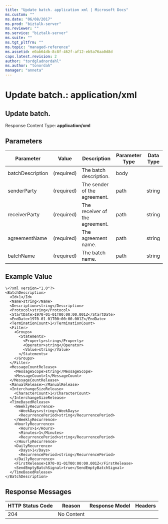 ```yaml
---
title: "Update batch. application xml | Microsoft Docs"
ms.custom: ""
ms.date: "06/08/2017"
ms.prod: "biztalk-server"
ms.reviewer: ""
ms.service: "biztalk-server"
ms.suite: ""
ms.tgt_pltfrm: ""
ms.topic: "managed-reference"
ms.assetid: e0ab64db-8c8f-462f-af12-eb5a76aa0d8d
caps.latest.revision: 2
author: "tordgladnordahl"
ms.author: "tonordah"
manager: "anneta"
---
```

# Update batch.: application/xml
## Update batch.


  Response Content Type: **application/xml**

Parameters
---


Parameter|Value|Description|Parameter Type|Data Type 
---------|---------|---------|---------|---------
batchDescription|(required)|The batch description.|body  |         |
senderParty|(required)|The sender of the agreement.|path|string|
receiverParty|(required)|The receiver of the agreement.|path|string|
agreementName|(required)|The agreement name.|path|string|
batchName|(required)|The batch name.|path|string|


Example Value
---

```
\<?xml version="1.0"?>
<BatchDescription>
  <Id>1</Id>
  <Name>string</Name>
  <Description>string</Description>
  <Protocol>string</Protocol>
  <StartDate>1970-01-01T00:00:00.001Z</StartDate>
  <EndDate>1970-01-01T00:00:00.001Z</EndDate>
  <TerminationCount>1</TerminationCount>
  <Filter>
    <Groups>
      <Statements>
        <Property>string</Property>
        <Operator>string</Operator>
        <Value>string</Value>
      </Statements>
    </Groups>
  </Filter>
  <MessageCountRelease>
    <MessageScope>string</MessageScope>
    <MessageCount>1</MessageCount>
  </MessageCountRelease>
  <ManualRelease></ManualRelease>
  <InterchangeSizeRelease>
    <CharacterCount>1</CharacterCount>
  </InterchangeSizeRelease>
  <TimeBasedRelease>
    <WeeklyRecurrence>
      <WeekDays>string</WeekDays>
      <RecurrencePeriod>string</RecurrencePeriod>
    </WeeklyRecurrence>
    <HourlyRecurrence>
      <Hours>1</Hours>
      <Minutes>1</Minutes>
      <RecurrencePeriod>string</RecurrencePeriod>
    </HourlyRecurrence>
    <DailyRecurrence>
      <Days>1</Days>
      <RecurrencePeriod>string</RecurrencePeriod>
    </DailyRecurrence>
    <FirstRelease>1970-01-01T00:00:00.001Z</FirstRelease>
    <SendEmptyBatchSignal>true</SendEmptyBatchSignal>
  </TimeBasedRelease>
</BatchDescription>
```

Response Messages
---


HTTP Status Code|Reason|Response Model|Headers  
---------|---------|---------|---------
204     |No Content |         |         |

